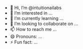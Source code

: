 - 👋 Hi, I’m @intuitionailabs
- 👀 I’m interested in ...
- 🌱 I’m currently learning ...
- 💞️ I’m looking to collaborate on ...
- 📫 How to reach me ...
- 😄 Pronouns: ...
- ⚡ Fun fact: ...

<!---
intuitionailabs/intuitionailabs is a ✨ special ✨ repository because its `README.md` (this file) appears on your GitHub profile.
You can click the Preview link to take a look at your changes.
--->
